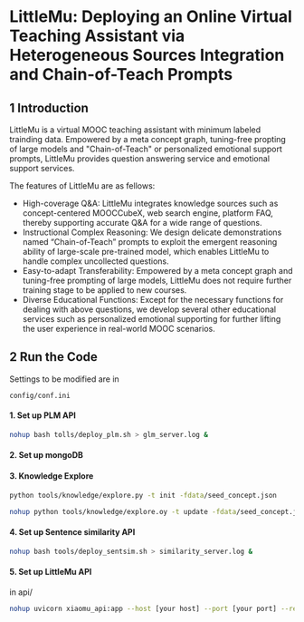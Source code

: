 # LittleMu: Deploying an Online Virtual Teaching Assistant via Heterogeneous Sources Integration and Chain-of-Teach Prompts

## 1 Introduction

LittleMu is a virtual MOOC teaching assistant with minimum labeled trainding data. Empowered by a meta concept graph, tuning-free propting of large models and "Chain-of-Teach" or personalized emotional support prompts, LittleMu provides question answering service and emotional support services.

The features of LittleMu are as fellows:

* High-coverage Q&A: LittleMu integrates knowledge sources such as concept-centered MOOCCubeX, web search engine, platform FAQ, thereby supporting accurate Q&A for a wide range of questions.
* Instructional Complex Reasoning: We design delicate demonstrations named “Chain-of-Teach” prompts to exploit the emergent reasoning ability of large-scale pre-trained model, which enables LittleMu to handle complex uncollected questions.
* Easy-to-adapt Transferability: Empowered by a meta concept graph and tuning-free prompting of large models, LittleMu does not require further training stage to be applied to new courses.
* Diverse Educational Functions: Except for the necessary functions for dealing with above questions, we develop several other educational services such as personalized emotional supporting for further lifting the user experience in real-world MOOC scenarios.

## 2 Run the Code

Settings to be modified are in

```
config/conf.ini
```

#### 1. Set up PLM API

```bash
nohup bash tolls/deploy_plm.sh > glm_server.log &
```

#### 2. Set up mongoDB

#### 3. Knowledge Explore

```bash
python tools/knowledge/explore.py -t init -fdata/seed_concept.json
```

```bash
nohup python tools/knowledge/explore.oy -t update -fdata/seed_concept.json -i 1 > ke_server.log
```

#### 4. Set up Sentence similarity API

```bash
nohup bash tools/deploy_sentsim.sh > similarity_server.log &
```

#### 5. Set up LittleMu API

in api/

```bash
nohup uvicorn xiaomu_api:app --host [your host] --port [your port] --reload > xiaomu.log &
```



